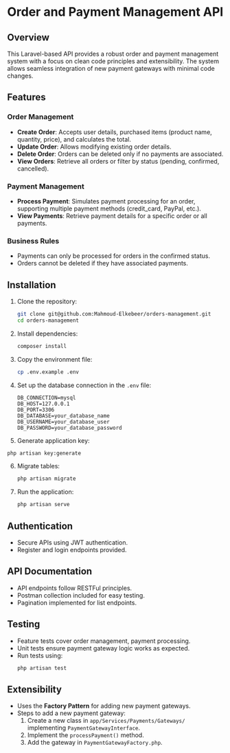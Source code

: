 # Order and Payment Management API

## Overview
This Laravel-based API provides a robust order and payment management system with a focus on clean code principles and extensibility. The system allows seamless integration of new payment gateways with minimal code changes.

## Features

### Order Management
- **Create Order**: Accepts user details, purchased items (product name, quantity, price), and calculates the total.
- **Update Order**: Allows modifying existing order details.
- **Delete Order**: Orders can be deleted only if no payments are associated.
- **View Orders**: Retrieve all orders or filter by status (pending, confirmed, cancelled).

### Payment Management
- **Process Payment**: Simulates payment processing for an order, supporting multiple payment methods (credit_card, PayPal, etc.).
- **View Payments**: Retrieve payment details for a specific order or all payments.

### Business Rules
- Payments can only be processed for orders in the confirmed status.
- Orders cannot be deleted if they have associated payments.

## Installation
1. Clone the repository:
   ```bash
   git clone git@github.com:Mahmoud-Elkebeer/orders-management.git
   cd orders-management
   ```
2. Install dependencies:
   ```bash
   composer install
   ```
3. Copy the environment file:
   ```bash
   cp .env.example .env
   ```
4. Set up the database connection in the `.env` file:
    ```env
    DB_CONNECTION=mysql
    DB_HOST=127.0.0.1
    DB_PORT=3306
    DB_DATABASE=your_database_name
    DB_USERNAME=your_database_user
    DB_PASSWORD=your_database_password
    ```
5.  Generate application key:
   ```bash
   php artisan key:generate
   ```
6. Migrate tables:
   ```bash
   php artisan migrate
   ```
7. Run the application:
   ```bash
   php artisan serve
   ```

## Authentication
- Secure APIs using JWT authentication.
- Register and login endpoints provided.

## API Documentation
- API endpoints follow RESTFul principles.
- Postman collection included for easy testing.
- Pagination implemented for list endpoints.

## Testing
- Feature tests cover order management, payment processing.
- Unit tests ensure payment gateway logic works as expected.
- Run tests using:
  ```bash
  php artisan test
  ```

## Extensibility
- Uses the **Factory Pattern** for adding new payment gateways.
- Steps to add a new payment gateway:
    1. Create a new class in `app/Services/Payments/Gateways/` implementing `PaymentGatewayInterface`.
    2. Implement the `processPayment()` method.
    3. Add the gateway in `PaymentGatewayFactory.php`.

